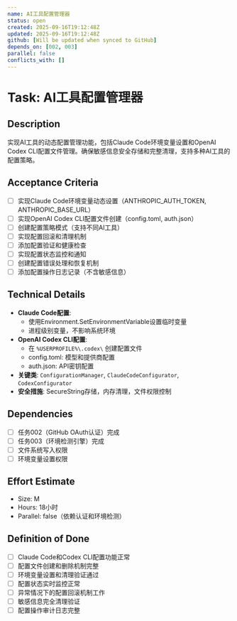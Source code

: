 ```yaml
---
name: AI工具配置管理器
status: open
created: 2025-09-16T19:12:48Z
updated: 2025-09-16T19:12:48Z
github: [Will be updated when synced to GitHub]
depends_on: [002, 003]
parallel: false
conflicts_with: []
---
```


# Task: AI工具配置管理器

## Description
实现AI工具的动态配置管理功能，包括Claude Code环境变量设置和OpenAI Codex CLI配置文件管理。确保敏感信息安全存储和完整清理，支持多种AI工具的配置策略。

## Acceptance Criteria
- [ ] 实现Claude Code环境变量动态设置（ANTHROPIC_AUTH_TOKEN, ANTHROPIC_BASE_URL）
- [ ] 实现OpenAI Codex CLI配置文件创建（config.toml, auth.json）
- [ ] 创建配置策略模式（支持不同AI工具）
- [ ] 实现配置回滚和清理机制
- [ ] 添加配置验证和健康检查
- [ ] 实现配置状态监控和通知
- [ ] 创建配置错误处理和恢复机制
- [ ] 添加配置操作日志记录（不含敏感信息）

## Technical Details
- **Claude Code配置**:
  - 使用Environment.SetEnvironmentVariable设置临时变量
  - 进程级别变量，不影响系统环境
- **OpenAI Codex CLI配置**:
  - 在 `%USERPROFILE%\.codex\` 创建配置文件
  - config.toml: 模型和提供商配置
  - auth.json: API密钥配置
- **关键类**: `ConfigurationManager`, `ClaudeCodeConfigurator`, `CodexConfigurator`
- **安全措施**: SecureString存储，内存清理，文件权限控制

## Dependencies
- [ ] 任务002（GitHub OAuth认证）完成
- [ ] 任务003（环境检测引擎）完成
- [ ] 文件系统写入权限
- [ ] 环境变量设置权限

## Effort Estimate
- Size: M
- Hours: 18小时
- Parallel: false（依赖认证和环境检测）

## Definition of Done
- [ ] Claude Code和Codex CLI配置功能正常
- [ ] 配置文件创建和删除机制完整
- [ ] 环境变量设置和清理验证通过
- [ ] 配置状态实时监控正常
- [ ] 异常情况下的配置回滚机制工作
- [ ] 敏感信息完全清理验证
- [ ] 配置操作审计日志完整